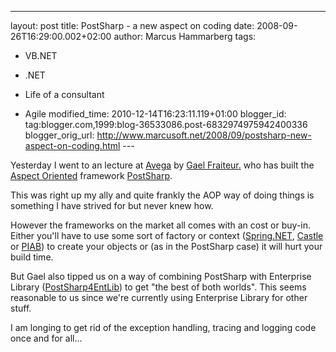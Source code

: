 ---
layout: post
title: PostSharp - a new aspect on coding
date: 2008-09-26T16:29:00.002+02:00
author: Marcus Hammarberg
tags:
  - VB.NET
  - .NET
  - Life of a consultant

  - Agile
modified_time: 2010-12-14T16:23:11.119+01:00
blogger_id: tag:blogger.com,1999:blog-36533086.post-6832974975942400336
blogger_orig_url: http://www.marcusoft.net/2008/09/postsharp-new-aspect-on-coding.html ---

Yesterday I went to an lecture at [Avega](http://www.avega.se/) by [Gael
Fraiteur.](http://gael.fraiteur.net/) who has built the [Aspect
Oriented](http://en.wikipedia.org/wiki/Aspect-oriented_programming)
framework [PostSharp](http://www.postsharp.org/).

This was right up my ally and quite frankly the AOP way of doing things
is something I have strived for but never knew how.

However the frameworks on the market all comes with an cost or buy-in.
Either you'll have to use some sort of factory or context
([Spring.NET](http://www.springframework.net/),
[Castle](http://www.davidhayden.com/blog/dave/archive/2007/03/14/CastleWindsorAOPPolicyInjectionApplicationBlock.aspx)
or
[PIAB](http://www.davidhayden.com/blog/dave/archive/2007/12/12/EnterpriseLibrary4ExcitedAboutDependencyInjectionApplicationBlockWithPIAB.aspx))
to create your objects or (as in the PostSharp case) it will hurt your
build time.

But Gael also tipped us on a way of combining PostSharp with Enterprise
Library
([PostSharp4EntLib](http://www.codeplex.com/entlibcontrib/Wiki/View.aspx?title=PostSharp4EntLib&referringTitle=Home))
to get "the best of both worlds". This seems reasonable to us since
we're currently using Enterprise Library for other stuff.

I am longing to get rid of the exception handling, tracing and logging
code once and for all...
